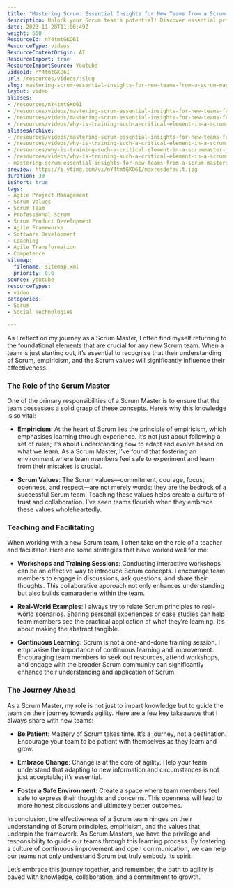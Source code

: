 ```yaml
---
title: "Mastering Scrum: Essential Insights for New Teams from a Scrum Master's Journey"
description: Unlock your Scrum team's potential! Discover essential principles, values, and strategies for effective learning and collaboration in this insightful guide.
date: 2023-11-28T11:00:49Z
weight: 650
ResourceId: nY4tmtGKO6I
ResourceType: videos
ResourceContentOrigin: AI
ResourceImport: true
ResourceImportSource: Youtube
videoId: nY4tmtGKO6I
url: /resources/videos/:slug
slug: mastering-scrum-essential-insights-for-new-teams-from-a-scrum-masters-journey-nY4tmtGKO6I
layout: video
aliases:
- /resources/nY4tmtGKO6I
- /resources/videos/mastering-scrum-essential-insights-for-new-teams-from-a-scrum-masters-journey-nY4tmtGKO6I
- /resources/videos/mastering-scrum-essential-insights-for-new-teams-from-a-scrum-masters-journey
- /resources/videos/why-is-training-such-a-critical-element-in-a-scrummaster-journey
aliasesArchive:
- /resources/videos/mastering-scrum-essential-insights-for-new-teams-from-a-scrum-masters-journey
- /resources/videos/why-is-training-such-a-critical-element-in-a-scrummaster-journey-
- /resources/why-is-training-such-a-critical-element-in-a-scrummaster-journey-
- /resources/videos/why-is-training-such-a-critical-element-in-a-scrummaster-journey
- mastering-scrum-essential-insights-for-new-teams-from-a-scrum-masters-journey-nY4tmtGKO6I
preview: https://i.ytimg.com/vi/nY4tmtGKO6I/maxresdefault.jpg
duration: 30
isShort: true
tags:
- Agile Project Management
- Scrum Values
- Scrum Team
- Professional Scrum
- Scrum Product Development
- Agile Frameworks
- Software Development
- Coaching
- Agile Transformation
- Competence
sitemap:
  filename: sitemap.xml
  priority: 0.6
source: youtube
resourceTypes:
- video
categories:
- Scrum
- Social Technologies

---
```

As I reflect on my journey as a Scrum Master, I often find myself returning to the foundational elements that are crucial for any new Scrum team. When a team is just starting out, it’s essential to recognise that their understanding of Scrum, empiricism, and the Scrum values will significantly influence their effectiveness. 

### The Role of the Scrum Master

One of the primary responsibilities of a Scrum Master is to ensure that the team possesses a solid grasp of these concepts. Here’s why this knowledge is so vital:

- **Empiricism**: At the heart of Scrum lies the principle of empiricism, which emphasises learning through experience. It’s not just about following a set of rules; it’s about understanding how to adapt and evolve based on what we learn. As a Scrum Master, I’ve found that fostering an environment where team members feel safe to experiment and learn from their mistakes is crucial. 

- **Scrum Values**: The Scrum values—commitment, courage, focus, openness, and respect—are not merely words; they are the bedrock of a successful Scrum team. Teaching these values helps create a culture of trust and collaboration. I’ve seen teams flourish when they embrace these values wholeheartedly.

### Teaching and Facilitating

When working with a new Scrum team, I often take on the role of a teacher and facilitator. Here are some strategies that have worked well for me:

- **Workshops and Training Sessions**: Conducting interactive workshops can be an effective way to introduce Scrum concepts. I encourage team members to engage in discussions, ask questions, and share their thoughts. This collaborative approach not only enhances understanding but also builds camaraderie within the team.

- **Real-World Examples**: I always try to relate Scrum principles to real-world scenarios. Sharing personal experiences or case studies can help team members see the practical application of what they’re learning. It’s about making the abstract tangible.

- **Continuous Learning**: Scrum is not a one-and-done training session. I emphasise the importance of continuous learning and improvement. Encouraging team members to seek out resources, attend workshops, and engage with the broader Scrum community can significantly enhance their understanding and application of Scrum.

### The Journey Ahead

As a Scrum Master, my role is not just to impart knowledge but to guide the team on their journey towards agility. Here are a few key takeaways that I always share with new teams:

- **Be Patient**: Mastery of Scrum takes time. It’s a journey, not a destination. Encourage your team to be patient with themselves as they learn and grow.

- **Embrace Change**: Change is at the core of agility. Help your team understand that adapting to new information and circumstances is not just acceptable; it’s essential.

- **Foster a Safe Environment**: Create a space where team members feel safe to express their thoughts and concerns. This openness will lead to more honest discussions and ultimately better outcomes.

In conclusion, the effectiveness of a Scrum team hinges on their understanding of Scrum principles, empiricism, and the values that underpin the framework. As Scrum Masters, we have the privilege and responsibility to guide our teams through this learning process. By fostering a culture of continuous improvement and open communication, we can help our teams not only understand Scrum but truly embody its spirit. 

Let’s embrace this journey together, and remember, the path to agility is paved with knowledge, collaboration, and a commitment to growth.
